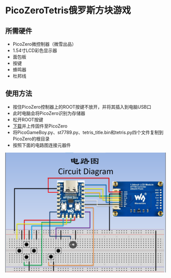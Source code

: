 # PicoZeroTetris俄罗斯方块游戏
## 所需硬件
- PicoZero微控制器（微雪出品）
- 1.54寸LCD彩色显示器
- 面包板
- 按键
- 蜂鸣器
- 杜邦线

## 使用方法
- 按住PicoZero控制器上的ROOT按键不放开，并将其插入到电脑USB口
- 此时电脑会将PicoZero识别为存储器
- 松开ROOT按键
- [下载](https://micropython.org/download/rp2-pico/rp2-pico-latest.uf2)并上传固件至PicoZero
- 将PicoGameBoy.py、st7789.py、tetris_title.bin和tetris.py四个文件复制到PicoZero的根目录
- 按照下面的电路图连接元器件

![DIAGRAM](https://github.com/SilkRoad/Pico/blob/main/PicoZeroTetris/images/CircuitDiagram.png?raw=true)

